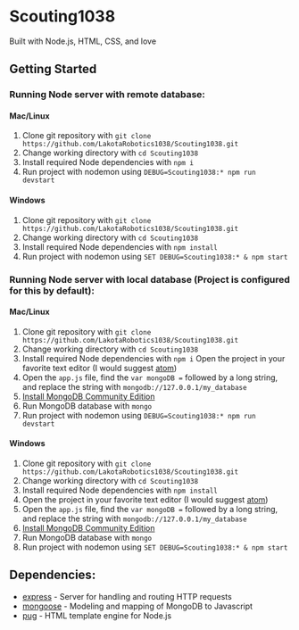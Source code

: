 # Scouting1038

Built with Node.js, HTML, CSS, and love

## Getting Started


### Running Node server with remote database:

#### Mac/Linux
1. Clone git repository with `git clone https://github.com/LakotaRobotics1038/Scouting1038.git`
2. Change working directory with `cd Scouting1038`
3. Install required Node dependencies with `npm i`
4. Run project with nodemon using `DEBUG=Scouting1038:* npm run devstart`

#### Windows
1. Clone git repository with `git clone https://github.com/LakotaRobotics1038/Scouting1038.git`
2. Change working directory with `cd Scouting1038`
3. Install required Node dependencies with `npm install`
4. Run project with nodemon using `SET DEBUG=Scouting1038:* & npm start`

### Running Node server with local database (Project is configured for this by default):


#### Mac/Linux
1. Clone git repository with `git clone https://github.com/LakotaRobotics1038/Scouting1038.git`
2. Change working directory with `cd Scouting1038`
3. Install required Node dependencies with `npm i`
Open the project in your favorite text editor (I would suggest [atom](https://atom.io))
1. Open the `app.js` file, find the `var mongoDB =` followed by a long string, and replace the string with `mongodb://127.0.0.1/my_database`
4. [Install MongoDB Community Edition](https://docs.mongodb.com/manual/installation/#tutorials)
5. Run MongoDB database with `mongo`
4. Run project with nodemon using `DEBUG=Scouting1038:* npm run devstart`

#### Windows
1. Clone git repository with `git clone https://github.com/LakotaRobotics1038/Scouting1038.git`
2. Change working directory with `cd Scouting1038`
3. Install required Node dependencies with `npm install`
1. Open the project in your favorite text editor (I would suggest [atom](https://atom.io))
1. Open the `app.js` file, find the `var mongoDB =` followed by a long string, and replace the string with `mongodb://127.0.0.1/my_database`
4. [Install MongoDB Community Edition](https://docs.mongodb.com/manual/installation/#tutorials)
5. Run MongoDB database with `mongo`
7. Run project with nodemon using `SET DEBUG=Scouting1038:* & npm start`

## Dependencies:

- [express](https://expressjs.com) - Server for handling and routing HTTP requests
- [mongoose](https://mongoosejs.com) - Modeling and mapping of MongoDB to Javascript
- [pug](https://pugjs.org/api/getting-started.html) - HTML template engine for Node.js
